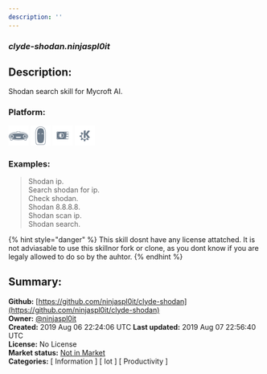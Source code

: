 ```yaml
---
description: ''
---
```


### _clyde-shodan.ninjaspl0it_  
## Description:  
Shodan search skill for Mycroft AI.  
  
  
### Platform:  
 ![Mark I](../.gitbook/assets/mark-1-icon.png)  ![Mark II](../.gitbook/assets/mark-2-icon.png)  ![Picroft](../.gitbook/assets/picroft-icon.png)  ![plasmoid](../.gitbook/assets/kde.png)   
### Examples:  
> Shodan ip.  
> Search shodan for ip.  
> Check shodan.  
> Shodan 8.8.8.8.  
> Shodan scan ip.  
> Shodan search.  
  
{% hint style="danger" %}
This skill dosnt have any license attatched. It is not adviasable to use this skillnor fork or clone, as you dont know if you are legaly allowed to do so by the auhtor.
{% endhint %}
  
## Summary:  
**Github:** [https://github.com/ninjaspl0it/clyde-shodan](https://github.com/ninjaspl0it/clyde-shodan)  
**Owner:** [@ninjaspl0it](https://github.com/ninjaspl0it)  
**Created:** 2019 Aug 06 22:24:06 UTC  **Last updated:** 2019 Aug 07 22:56:40 UTC  
**License:** No License  
**Market status:** [Not in Market](https://market.mycroft.ai/skill/)  
**Categories:** [ Information ] [ Iot ] [ Productivity ]   
